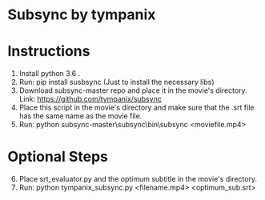 # Subsync by tympanix

# Instructions

1.  Install python 3.6 .
	<br>
2.  Run: pip install susbsync 
	(Just to install the necessary libs)
	<br>
3.  Download subsync-master repo and place 
	it in the movie's directory.
	<br>
	Link: https://github.com/tympanix/subsync
	<br>
4.  Place this script in the movie's directory 
    and make sure that the .srt file has the 
    same name as the movie file.
	<br>
5.	Run: python subsync-master\subsync\bin\subsync <moviefile.mp4>
	<br>
# Optional Steps
6.  Place srt_evaluator.py and the optimum subtitle 
	in the movie's directory.
	<br>
7.  Run: python tympanix_subsync.py <filename.mp4> <optimum_sub.srt>